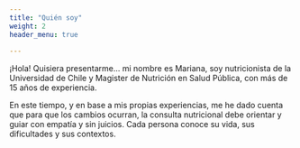 ```yaml
---
title: "Quién soy"
weight: 2
header_menu: true
 
---
```

¡Hola! Quisiera presentarme... mi nombre es Mariana, soy nutricionista de la Universidad de Chile y Magister de Nutrición en Salud Pública, con más de 15 años de experiencia. 

En este tiempo, y en base a mis propias experiencias, me he dado cuenta que para que los cambios ocurran, la consulta nutricional debe orientar y guiar con empatía y sin juicios. Cada persona conoce su vida, sus dificultades y sus contextos.




